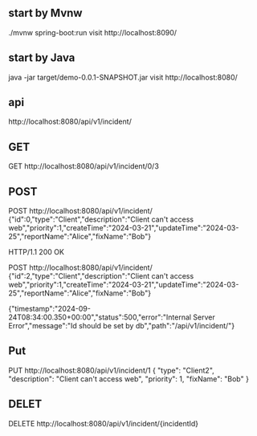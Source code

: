 
## start by Mvnw
./mvnw spring-boot:run
visit http://localhost:8090/

## start by Java 
java -jar target/demo-0.0.1-SNAPSHOT.jar
visit  http://localhost:8080/


## api

http://localhost:8080/api/v1/incident/

## GET
GET http://localhost:8080/api/v1/incident/0/3


## POST

POST http://localhost:8080/api/v1/incident/
{"id":0,"type":"Client","description":"Client can't access web","priority":1,"createTime":"2024-03-21","updateTime":"2024-03-25","reportName":"Alice","fixName":"Bob"}

HTTP/1.1 200 OK


POST http://localhost:8080/api/v1/incident/
{"id":2,"type":"Client","description":"Client can't access web","priority":1,"createTime":"2024-03-21","updateTime":"2024-03-25","reportName":"Alice","fixName":"Bob"}


{"timestamp":"2024-09-24T08:34:00.350+00:00","status":500,"error":"Internal Server Error","message":"Id should be set by db","path":"/api/v1/incident/"}

## Put
PUT http://localhost:8080/api/v1/incident/1
{
"type": "Client2",
"description": "Client can't access web",
"priority": 1,
"fixName": "Bob"
}

## DELET

DELETE http://localhost:8080/api/v1/incident/{incidentId}